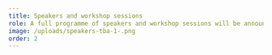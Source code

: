 ```yaml
---
title: Speakers and workshop sessions
role: A full programme of speakers and workshop sessions will be announced shortly
image: /uploads/speakers-tba-1-.png
order: 2
---
```


